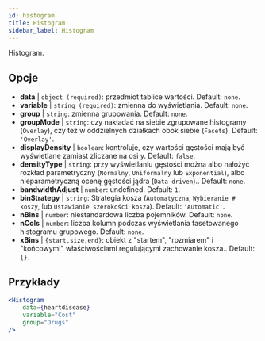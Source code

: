 ```yaml
---
id: histogram
title: Histogram
sidebar_label: Histogram
---
```


Histogram.

## Opcje

* __data__ | `object (required)`: przedmiot tablice wartości. Default: `none`.
* __variable__ | `string (required)`: zmienna do wyświetlania. Default: `none`.
* __group__ | `string`: zmienna grupowania. Default: `none`.
* __groupMode__ | `string`: czy nakładać na siebie zgrupowane histogramy (`Overlay`), czy też w oddzielnych działkach obok siebie (`Facets`). Default: `'Overlay'`.
* __displayDensity__ | `boolean`: kontroluje, czy wartości gęstości mają być wyświetlane zamiast zliczane na osi y. Default: `false`.
* __densityType__ | `string`: przy wyświetlaniu gęstości można albo nałożyć rozkład parametryczny (`Normalny`, `Uniformalny` lub `Exponential`), albo nieparametryczną ocenę gęstości jądra (`Data-driven`).. Default: `none`.
* __bandwidthAdjust__ | `number`: undefined. Default: `1`.
* __binStrategy__ | `string`: Strategia kosza (`Automatyczna`, `Wybieranie # koszy`, lub `Ustawianie szerokości kosza`). Default: `'Automatic'`.
* __nBins__ | `number`: niestandardowa liczba pojemników. Default: `none`.
* __nCols__ | `number`: liczba kolumn podczas wyświetlania fasetowanego histogramu grupowego. Default: `none`.
* __xBins__ | `{start,size,end}`: obiekt z "startem", "rozmiarem" i "końcowymi" właściwościami regulującymi zachowanie kosza.. Default: `{}`.


## Przykłady

```jsx live
<Histogram 
    data={heartdisease} 
    variable="Cost"
    group="Drugs"
/>
```

